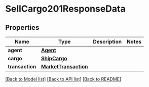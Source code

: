 # SellCargo201ResponseData

## Properties
Name | Type | Description | Notes
------------ | ------------- | ------------- | -------------
**agent** | [**Agent**](Agent.md) |  | 
**cargo** | [**ShipCargo**](ShipCargo.md) |  | 
**transaction** | [**MarketTransaction**](MarketTransaction.md) |  | 

[[Back to Model list]](../README.md#documentation-for-models) [[Back to API list]](../README.md#documentation-for-api-endpoints) [[Back to README]](../README.md)


